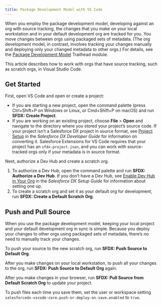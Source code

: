 ```yaml
---
title: Package Development Model with VS Code
---
```


When you employ the package development model, developing against an org with source tracking, the changes that you make on your local workstation and in your default development org are tracked for you. You move changes between orgs using packaged sets of metadata. (The org development model, in contrast, involves tracking your changes manually and deploying only your changed metadata to other orgs.) For details, see the [Package Development Model](https://trailhead.salesforce.com/en/content/learn/modules/sfdx_dev_model) Trailhead module.

This article describes how to work with orgs that have source tracking, such as scratch orgs, in Visual Studio Code.

## Get Started

First, open VS Code and open or create a project: 
- If you are starting a new project, open the command palette (press Ctrl+Shift+P on Windows or Linux, or Cmd+Shift+P on macOS) and run **SFDX: Create Project**.
- If you are working on an existing project, choose **File** > **Open** and navigate to the directory where you stored your project’s source code. If your project isn’t a Salesforce DX project in source format, see [Project Setup](https://developer.salesforce.com/docs/atlas.en-us.sfdx_dev.meta/sfdx_dev/sfdx_dev_workspace_setup.htm) in the _Salesforce DX Developer Guide_ for information on converting it. Salesforce Extensions for VS Code requires that your project has an `sfdx-project.json`, and you can work with source-tracked orgs only if your metadata is in source format.

Next, authorize a Dev Hub and create a scratch org.
1. To authorize a Dev Hub, open the command palette and run **SFDX: Authorize a Dev Hub**. If you don’t have a Dev Hub, see [Enable Dev Hub in Your Org](https://developer.salesforce.com/docs/atlas.en-us.sfdx_setup.meta/sfdx_setup/sfdx_setup_enable_devhub.htm) in the _Salesforce DX Setup Guide_ for information about setting one up.
1. To create a scratch org and set it as your default org for development, run **SFDX: Create a Default Scratch Org**.

## Push and Pull Source

When you use the package development model, keeping your local project and your default development org in sync is simple. Because you deploy your changes to other orgs using packaged sets of metadata, there’s no need to manually track your changes.

To push your source to the new scratch org, run **SFDX: Push Source to Default Org**.

After you make changes on your local workstation, to push all your changes to the org, run **SFDX: Push Source to Default Org** again.

After you make changes in your browser, run **SFDX: Pull Source from Default Scratch Org** to update your project.

To push files each time you save them, set the user or workspace setting `salesforcedx-vscode-core.push-or-deploy-on-save.enabled` to `true`.